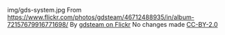 img/gds-system.jpg
From https://www.flickr.com/photos/gdsteam/46712488935/in/album-72157679916771698/
By [gdsteam on Flickr](https://www.flickr.com/photos/gdsteam/)
No changes made
[CC-BY-2.0](https://creativecommons.org/licenses/by/2.0/)